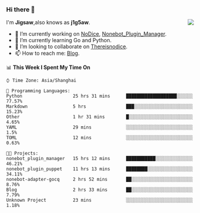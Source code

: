 ### Hi there 👋

<a href="#">
  <img align="right" src="https://github-readme-stats.vercel.app/api?username=Jigsaw111&count_private=true&show_icons=true&title_color=80070B&text_color=B3B3B3&bg_color=212121&icon_color=80070B" />
</a>

I'm **Jigsaw**,also knows as **j1g5aw**.

- 🔭 I’m currently working on [NoDice](https://github.com/thereisnodice/nodice2), [Nonebot_Plugin_Manager](https://github.com/Jigsaw111/nonebot_plugin_manager).
- 🌱 I’m currently learning Go and Python.
- 👯 I’m looking to collaborate on [Thereisnodice](https://github.com/thereisnodice).
- 📫 How to reach me: [Blog](https://blog.maddestroyer.xyz/).

<!--START_SECTION:waka-->
📊 **This Week I Spent My Time On** 

```text
⌚︎ Time Zone: Asia/Shanghai

💬 Programming Languages: 
Python                   25 hrs 31 mins      ███████████████████░░░░░░   77.57% 
Markdown                 5 hrs               ███░░░░░░░░░░░░░░░░░░░░░░   15.23% 
Other                    1 hr 31 mins        █░░░░░░░░░░░░░░░░░░░░░░░░   4.65% 
YAML                     29 mins             ░░░░░░░░░░░░░░░░░░░░░░░░░   1.5% 
TOML                     12 mins             ░░░░░░░░░░░░░░░░░░░░░░░░░   0.63%

🐱‍💻 Projects: 
nonebot_plugin_manager   15 hrs 12 mins      ███████████░░░░░░░░░░░░░░   46.21% 
nonebot_plugin_puppet    11 hrs 13 mins      ████████░░░░░░░░░░░░░░░░░   34.11% 
nonebot-adapter-gocq     2 hrs 52 mins       ██░░░░░░░░░░░░░░░░░░░░░░░   8.76% 
Blog                     2 hrs 33 mins       ██░░░░░░░░░░░░░░░░░░░░░░░   7.79% 
Unknown Project          23 mins             ░░░░░░░░░░░░░░░░░░░░░░░░░   1.18%

```


<!--END_SECTION:waka-->
